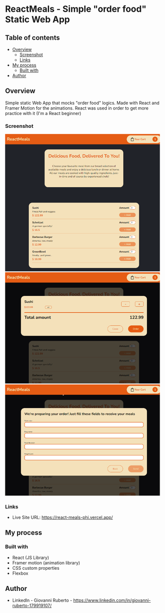 # ReactMeals - Simple "order food" Static Web App

## Table of contents

- [Overview](#overview)
  - [Screenshot](#screenshot)
  - [Links](#links)
- [My process](#my-process)
  - [Built with](#built-with)
- [Author](#author)

## Overview

Simple static Web App that mocks "order food" logics. Made with React and Framer Motion for the animations. React was used in order to get more practice with it (I'm a React beginner)

### Screenshot
![](./src/assets/screenshots/react-meals-main.png)
![](./src/assets/screenshots/react-meals-cart.png)
![](./src/assets/screenshots/react-meals-form.png)
### Links

- Live Site URL: https://react-meals-phi.vercel.app/

## My process

### Built with

- React (JS Library)
- Framer motion (animation library)
- CSS custom properties
- Flexbox

## Author

- LinkedIn - Giovanni Ruberto - https://www.linkedin.com/in/giovanni-ruberto-179919107/
